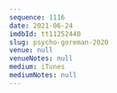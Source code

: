 ```yaml
---
sequence: 1116
date: 2021-06-24
imdbId: tt11252440
slug: psycho-goreman-2020
venue: null
venueNotes: null
medium: iTunes
mediumNotes: null
---
```

